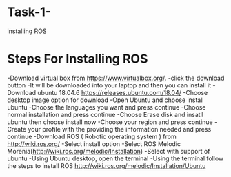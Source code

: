 # Task-1-
installing ROS
# Steps For Installing ROS

-Download virtual box from https://www.virtualbox.org/.
-click the download button
-It will be downloaded into your laptop and then you can install it
-Download ubuntu 18.04.6 https://releases.ubuntu.com/18.04/
-Choose desktop image option for download
-Open Ubuntu and choose install ubuntu
-Choose the languages you want and press continue
-Choose normal installation and press continue
-Choose Erase disk and insatll ubuntu then choose install now
-Choose your region and press continue
-Create your profile with the providing the information needed and press continue
-Download ROS ( Robotic operating system ) from http://wiki.ros.org/
-Select install option
-Select ROS Melodic Morenia(http://wiki.ros.org/melodic/Installation)
-Select with support of ubuntu
-Using Ubuntu desktop, open the terminal
-Using the terminal follow the steps to install ROS http://wiki.ros.org/melodic/Installation/Ubuntu
